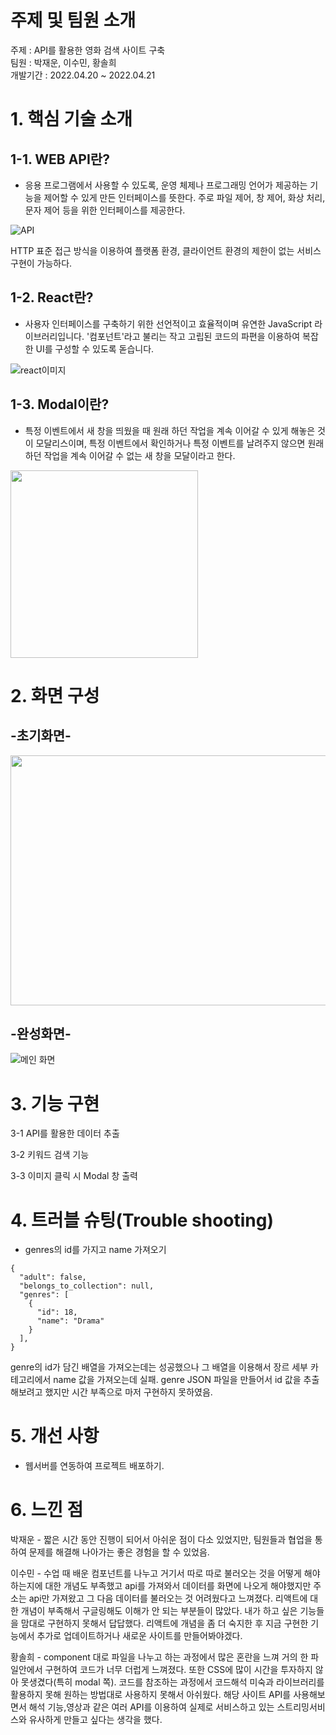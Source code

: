 # 주제 및 팀원 소개
주제 : API를 활용한 영화 검색 사이트 구축  
팀원 : 박재운, 이수민, 황솔희  
개발기간 : 2022.04.20 ~ 2022.04.21


# 1. 핵심 기술 소개   
## 1-1. WEB API란?
- 응용 프로그램에서 사용할 수 있도록, 운영 체제나 프로그래밍 언어가 제공하는 기능을 제어할 수 있게 만든 인터페이스를 뜻한다. 주로 파일 제어, 창 제어, 화상 처리, 문자 제어 등을 위한 인터페이스를 제공한다.
  
![API](https://user-images.githubusercontent.com/64244851/164411402-8ecb42bf-cab1-4b03-8b62-0f3eb1f99f14.PNG)

HTTP 표준 접근 방식을 이용하여 플랫폼 환경, 클라이언트 환경의 제한이 없는 서비스 구현이 가능하다.

## 1-2. React란?
- 사용자 인터페이스를 구축하기 위한 선언적이고 효율적이며 유연한 JavaScript 라이브러리입니다. '컴포넌트'라고 불리는 작고 고립된 코드의 파편을 이용하여 복잡한 UI를 구성할 수 있도록 돋습니다.

![react이미지](https://user-images.githubusercontent.com/64244851/164410162-45bf5682-0f3e-4212-b49d-ac4b0cede8f9.PNG)

## 1-3. Modal이란?
- 특정 이벤트에서 새 창을 띄웠을 때 원래 하던 작업을 계속 이어갈 수 있게 해놓은 것이 모달리스이며, 특정 이벤트에서 확인하거나 특정 이벤트를 날려주지 않으면 원래 하던 작업을 계속 이어갈 수 없는 새 창을 모달이라고 한다.

<img src = "https://user-images.githubusercontent.com/64244851/164411483-14be3d33-346a-41b5-8784-5967484a9db8.gif" width="300" height="300">

# 2. 화면 구성
## -초기화면-
<img src = "https://user-images.githubusercontent.com/64244851/164414099-0480fc9f-642c-4cc9-ab32-8375975d46a2.png" width="800" height="400">

## -완성화면-
![메인 화면](https://user-images.githubusercontent.com/64244851/164571008-3e056174-ba2b-43d2-8086-750b63f25a85.PNG)


# 3. 기능 구현
3-1 API를 활용한 데이터 추출

3-2 키워드 검색 기능

3-3 이미지 클릭 시 Modal 창 출력

# 4. 트러블 슈팅(Trouble shooting)
- genres의 id를 가지고 name 가져오기
```
{
  "adult": false,
  "belongs_to_collection": null,
  "genres": [
    {
      "id": 18,
      "name": "Drama"
    }
  ],
}
```
genre의 id가 담긴 배열을 가져오는데는 성공했으나 그 배열을 이용해서 장르 세부 카테고리에서 name 값을 가져오는데 실패. genre  JSON 파일을 만들어서  id 값을 추출해보려고 했지만 시간 부족으로 마저 구현하지 못하였음. 

# 5. 개선 사항
- 웹서버를 연동하여 프로젝트 배포하기.

# 6. 느낀 점
박재운 - 짧은 시간 동안 진행이 되어서 아쉬운 점이 다소 있었지만, 팀원들과 협업을 통하여 문제를 해결해 나아가는 좋은 경험을 할 수 있었음.

이수민 - 수업 때 배운 컴포넌트를 나누고 거기서 따로 따로 불러오는 것을 어떻게 해야하는지에 대한 개념도 부족했고 api를 가져와서 데이터를 화면에 나오게 해야했지만 주소는 api만 가져왔고 그 다음  데이터를 불러오는 것 어려웠다고 느껴졌다. 리액트에 대한 개념이 부족해서 구글링해도 이해가 안 되는 부분들이 많았다. 내가 하고 싶은 기능들을 맘대로 구현하지 못해서 답답했다. 리액트에 개념을 좀 더 숙지한 후 지금 구현한 기능에서 추가로 업데이트하거나 새로운 사이트를 만들어봐야겠다.

황솔희 - component 대로 파일을 나누고 하는 과정에서 많은 혼란을 느껴 거의 한 파일안에서 구현하여 코드가 너무 더럽게 느껴졌다. 또한 CSS에 많이 시간을 투자하지 않아 못생겼다(특히 modal 쪽). 코드를 참조하는 과정에서 코드해석 미숙과 라이브러리를 활용하지 못해 원하는 방법대로 사용하지 못해서 아쉬웠다. 해당 사이트 API를 사용해보면서 해석 기능,영상과 같은 여러 API를 이용하여 실제로 서비스하고 있는 스트리밍서비스와 유사하게 만들고 싶다는 생각을 했다. 

